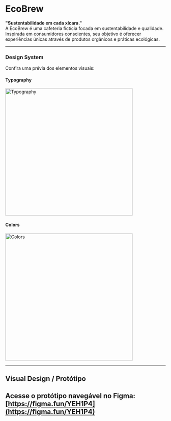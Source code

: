 # **EcoBrew**  
**"Sustentabilidade em cada xícara."**  
A EcoBrew é uma cafeteria fictícia focada em sustentabilidade e qualidade. Inspirada em consumidores conscientes, seu objetivo é oferecer experiências únicas através de produtos orgânicos e práticas ecológicas.  

---
### **Design System**  
Confira uma prévia dos elementos visuais:  

#### **Typography**  
<img src="https://github.com/user-attachments/assets/911aac65-4f96-4a2d-aa97-9a5049208c9d" alt="Typography" width="400">  

#### **Colors**  
<img src="https://github.com/user-attachments/assets/006217a3-ba72-475d-9240-26cbbf8ed5df" alt="Colors" width="400">  


---

## **Visual Design / Protótipo**  
Acesse o protótipo navegável no Figma: [https://figma.fun/YEH1P4](https://figma.fun/YEH1P4)  
---
